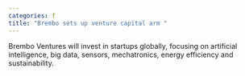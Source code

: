 ```yaml
---
categories: f
title: "Brembo sets up venture capital arm "
---
```

Brembo Ventures will invest in startups globally, focusing on artificial intelligence, big data, sensors, mechatronics, energy efficiency and sustainability.